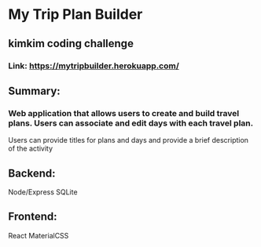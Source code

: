 # My Trip Plan Builder
## kimkim coding challenge
### Link: https://mytripbuilder.herokuapp.com/

## Summary: 
### Web application that allows users to create and build travel plans. Users can associate and edit days with each travel plan. 
Users can provide titles for plans and days and provide a brief description of the activity

## Backend: 
  Node/Express
  SQLite 
  
## Frontend:
  React
  MaterialCSS
